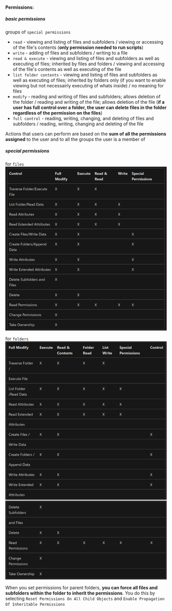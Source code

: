 #### Permissions:
##### basic permissions
groups of `special permissions`

- `read` - viewing and listing of files and subfolders / viewing or accessing of the file's contents (**only permission needed to run scripts**)
- `write` - adding of files and subfolders / writing to a file
- `read & execute` - viewing and listing of files and subfolders as well as executing of files; inherited by files and folders / viewing and accessing of the file's contents as well as executing of the file
- `list folder contents` - viewing and listing of files and subfolders as well as executing of files; inherited by folders only (if you want to enable viewing but not necessairly executing of whats inside) / no meaning for files
- `modify` - reading and writing of files and subfolders; allows deletion of the folder / reading and writing of the file; allows deletion of the file
    (**if a user has full control over a folder, the user can delete files in the folder regardless of the permission on the files**)
- `full control` - reading, writing, changing, and deleting of files and subfolders / reading, writing, changing and deleting of the file
  
Actions that users can perform are based on the **sum of all the permissions assigned** to the user and to all the groups the user is a member of

##### special permissions
for `files`
![special for files](./img/special_for_files.png)

for `folders`
![special permissions for folders 1](./img/special_for_folders1.png)
![special permissions for folders part 2](./img/special_for_folders2.png)

When you set permissions for parent folders, **you can force all files and subfolders within the folder to inherit the permissions**.
You do this by selecting `Reset Permissions On All Child Objects` and `Enable Propagation Of Inheritable Permissions`